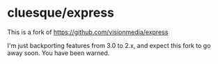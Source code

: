 # cluesque/express

  This is a fork of https://github.com/visionmedia/express

  I'm just backporting features from 3.0 to 2.x, and expect this fork to go away soon.
  You have been warned.
